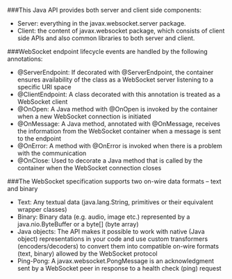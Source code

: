 ###This Java API provides both server and client side components:
<ul>
    <li>Server: everything in the javax.websocket.server package.</li>
    <li>Client: the content of javax.websocket package, which consists of client side APIs and also common libraries to both server and client.</li>
</ul>

###WebSocket endpoint lifecycle events are handled by the following annotations:
<ul>
    <li>@ServerEndpoint: If decorated with @ServerEndpoint, the container ensures availability of the class as a WebSocket server listening to a specific URI space</li>
    <li>@ClientEndpoint: A class decorated with this annotation is treated as a WebSocket client</li>
    <li>@OnOpen: A Java method with @OnOpen is invoked by the container when a new WebSocket connection is initiated</li>
    <li>@OnMessage: A Java method, annotated with @OnMessage, receives the information from the WebSocket container when a message is sent to the endpoint</li>
    <li>@OnError: A method with @OnError is invoked when there is a problem with the communication</li>
    <li>@OnClose: Used to decorate a Java method that is called by the container when the WebSocket connection closes</li>
</ul>

###The WebSocket specification supports two on-wire data formats – text and binary
<ul>
<li>Text: Any textual data (java.lang.String, primitives or their equivalent wrapper classes)</li>
<li>Binary: Binary data (e.g. audio, image etc.) represented by a java.nio.ByteBuffer or a byte[] (byte array)</li>
<li>Java objects: The API makes it possible to work with native (Java object) representations in your code and use custom transformers (encoders/decoders) to convert them into compatible on-wire formats (text, binary) allowed by the WebSocket protocol</li>
<li>Ping-Pong: A javax.websocket.PongMessage is an acknowledgment sent by a WebSocket peer in response to a health check (ping) request</li>
</ul>